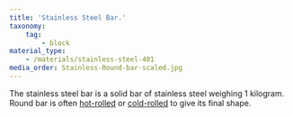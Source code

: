 ```yaml
---
title: 'Stainless Steel Bar.'
taxonomy:
    tag:
        - block
material_type:
    - /materials/stainless-steel-401
media_order: Stainless-Round-bar-scaled.jpg
---
```


The stainless steel bar is a solid bar of stainless steel weighing 1 kilogram. Round bar is often [hot-rolled](/processes/hot-rolling) or [cold-rolled](/processes/cold-rolling) to give its final shape.
